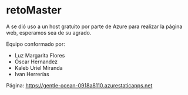 # retoMaster
A se dió uso a un host gratuito por parte de Azure para realizar la página web, esperamos sea de su agrado.

Equipo conformado por: 
* Luz Margarita Flores 
* Óscar Hernandez
* Kaleb Uriel Miranda
* Ivan Herrerías

Página: https://gentle-ocean-0918a8110.azurestaticapps.net
